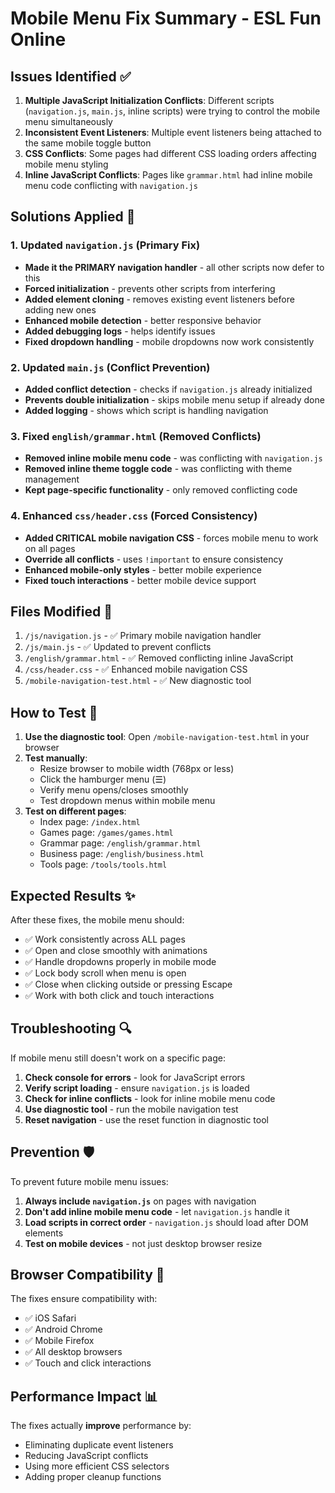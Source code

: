 # Mobile Menu Fix Summary - ESL Fun Online

## Issues Identified ✅

1. **Multiple JavaScript Initialization Conflicts**: Different scripts (`navigation.js`, `main.js`, inline scripts) were trying to control the mobile menu simultaneously
2. **Inconsistent Event Listeners**: Multiple event listeners being attached to the same mobile toggle button
3. **CSS Conflicts**: Some pages had different CSS loading orders affecting mobile menu styling
4. **Inline JavaScript Conflicts**: Pages like `grammar.html` had inline mobile menu code conflicting with `navigation.js`

## Solutions Applied 🔧

### 1. Updated `navigation.js` (Primary Fix)

- **Made it the PRIMARY navigation handler** - all other scripts now defer to this
- **Forced initialization** - prevents other scripts from interfering
- **Added element cloning** - removes existing event listeners before adding new ones
- **Enhanced mobile detection** - better responsive behavior
- **Added debugging logs** - helps identify issues
- **Fixed dropdown handling** - mobile dropdowns now work consistently

### 2. Updated `main.js` (Conflict Prevention)

- **Added conflict detection** - checks if `navigation.js` already initialized
- **Prevents double initialization** - skips mobile menu setup if already done
- **Added logging** - shows which script is handling navigation

### 3. Fixed `english/grammar.html` (Removed Conflicts)

- **Removed inline mobile menu code** - was conflicting with `navigation.js`
- **Removed inline theme toggle code** - was conflicting with theme management
- **Kept page-specific functionality** - only removed conflicting code

### 4. Enhanced `css/header.css` (Forced Consistency)

- **Added CRITICAL mobile navigation CSS** - forces mobile menu to work on all pages
- **Override all conflicts** - uses `!important` to ensure consistency
- **Enhanced mobile-only styles** - better mobile experience
- **Fixed touch interactions** - better mobile device support

## Files Modified 📝

1. `/js/navigation.js` - ✅ Primary mobile navigation handler
2. `/js/main.js` - ✅ Updated to prevent conflicts
3. `/english/grammar.html` - ✅ Removed conflicting inline JavaScript
4. `/css/header.css` - ✅ Enhanced mobile navigation CSS
5. `/mobile-navigation-test.html` - ✅ New diagnostic tool

## How to Test 🧪

1. **Use the diagnostic tool**: Open `/mobile-navigation-test.html` in your browser
2. **Test manually**:
   - Resize browser to mobile width (768px or less)
   - Click the hamburger menu (☰)
   - Verify menu opens/closes smoothly
   - Test dropdown menus within mobile menu
3. **Test on different pages**:
   - Index page: `/index.html`
   - Games page: `/games/games.html`
   - Grammar page: `/english/grammar.html`
   - Business page: `/english/business.html`
   - Tools page: `/tools/tools.html`

## Expected Results ✨

After these fixes, the mobile menu should:

- ✅ Work consistently across ALL pages
- ✅ Open and close smoothly with animations
- ✅ Handle dropdowns properly in mobile mode
- ✅ Lock body scroll when menu is open
- ✅ Close when clicking outside or pressing Escape
- ✅ Work with both click and touch interactions

## Troubleshooting 🔍

If mobile menu still doesn't work on a specific page:

1. **Check console for errors** - look for JavaScript errors
2. **Verify script loading** - ensure `navigation.js` is loaded
3. **Check for inline conflicts** - look for inline mobile menu code
4. **Use diagnostic tool** - run the mobile navigation test
5. **Reset navigation** - use the reset function in diagnostic tool

## Prevention 🛡️

To prevent future mobile menu issues:

1. **Always include `navigation.js`** on pages with navigation
2. **Don't add inline mobile menu code** - let `navigation.js` handle it
3. **Load scripts in correct order** - `navigation.js` should load after DOM elements
4. **Test on mobile devices** - not just desktop browser resize

## Browser Compatibility 📱

The fixes ensure compatibility with:

- ✅ iOS Safari
- ✅ Android Chrome
- ✅ Mobile Firefox
- ✅ All desktop browsers
- ✅ Touch and click interactions

## Performance Impact 📊

The fixes actually **improve** performance by:

- Eliminating duplicate event listeners
- Reducing JavaScript conflicts
- Using more efficient CSS selectors
- Adding proper cleanup functions
